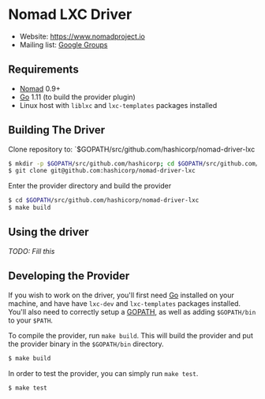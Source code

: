 Nomad LXC Driver
==================

- Website: https://www.nomadproject.io
- Mailing list: [Google Groups](http://groups.google.com/group/nomad-tool)

Requirements
------------

- [Nomad](https://www.nomadproject.io/downloads.html) 0.9+
- [Go](https://golang.org/doc/install) 1.11 (to build the provider plugin)
- Linux host with `liblxc` and `lxc-templates` packages installed

Building The Driver
---------------------

Clone repository to: `$GOPATH/src/github.com/hashicorp/nomad-driver-lxc

```sh
$ mkdir -p $GOPATH/src/github.com/hashicorp; cd $GOPATH/src/github.com/
$ git clone git@github.com:hashicorp/nomad-driver-lxc
```

Enter the provider directory and build the provider

```sh
$ cd $GOPATH/src/github.com/hashicorp/nomad-driver-lxc
$ make build
```

Using the driver
----------------------

_TODO: Fill this_

Developing the Provider
---------------------------

If you wish to work on the driver, you'll first need [Go](http://www.golang.org) installed on your machine, and have have `lxc-dev` and `lxc-templates` packages installed. You'll also need to correctly setup a [GOPATH](http://golang.org/doc/code.html#GOPATH), as well as adding `$GOPATH/bin` to your `$PATH`.

To compile the provider, run `make build`. This will build the provider and put the provider binary in the `$GOPATH/bin` directory.

```sh
$ make build
```

In order to test the provider, you can simply run `make test`.

```sh
$ make test
```
